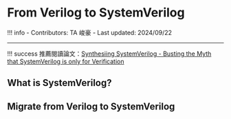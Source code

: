 # From Verilog to SystemVerilog

!!! info
    - Contributors: TA 峻豪
    - Last updated: 2024/09/22

---

!!! success
    推薦閱讀論文：[Synthesiing SystemVerilog - Busting the Myth that SystemVerilog is only for Verification](https://sutherland-hdl.com/papers/2013-SNUG-SV_Synthesizable-SystemVerilog_paper.pdf)

## What is  SystemVerilog?

## Migrate from Verilog to SystemVerilog
